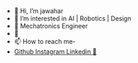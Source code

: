 - 👋 Hi, I’m jawahar
- 👀 I’m interested in AI | Robotics | Design 
- 🌱 Mechatronics Engineer
- 💞️ 
- 📫 How to reach me-
- <div>
		<a href="https://github.com/JAFF-CYBERTHEIF" target="_blank">
	        Github 
		</a>
		<a href="https://www.instagram.com/jawahar_jaff/?hl=en" target="_blank">
		Instagram
		</a>
		<a href="https://www.linkedin.com/in/jawahar-b/" target="_blank">
		Linkedin
		</a>
		<a href="mailto: bjawahar10@gmail.com" target="_blank">
			📧
		</a>
	</div>

<!---
JAFF-CYBERTHEIF/JAFF-CYBERTHEIF is a ✨ special ✨ repository because its `README.md` (this file) appears on your GitHub profile.
You can click the Preview link to take a look at your changes.
--->
